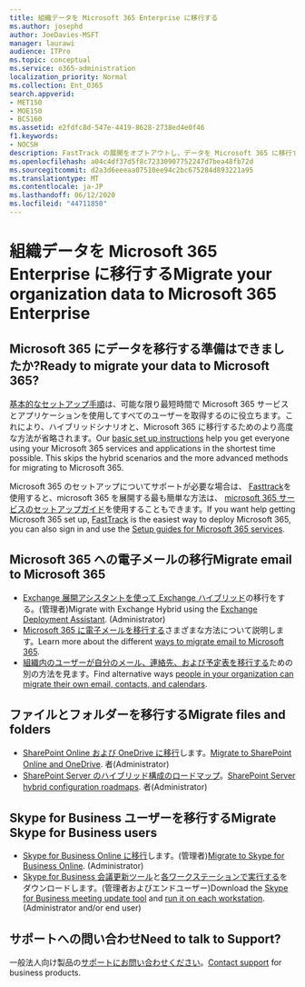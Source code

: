 ```yaml
---
title: 組織データを Microsoft 365 Enterprise に移行する
ms.author: josephd
author: JoeDavies-MSFT
manager: laurawi
audience: ITPro
ms.topic: conceptual
ms.service: o365-administration
localization_priority: Normal
ms.collection: Ent_O365
search.appverid:
- MET150
- MOE150
- BCS160
ms.assetid: e2fdfc8d-547e-4419-8628-2738ed4e0f46
f1.keywords:
- NOCSH
description: FastTrack の展開をオプトアウトし、データを Microsoft 365 に移行する準備ができている場合は、ここから開始してください。
ms.openlocfilehash: a04c4df37d5f8c72330907752247d7bea48fb72d
ms.sourcegitcommit: d2a3d6eeeaa07510ee94c2bc675284d893221a95
ms.translationtype: MT
ms.contentlocale: ja-JP
ms.lasthandoff: 06/12/2020
ms.locfileid: "44711850"
---
```

# <a name="migrate-your-organization-data-to-microsoft-365-enterprise"></a><span data-ttu-id="9f56a-103">組織データを Microsoft 365 Enterprise に移行する</span><span class="sxs-lookup"><span data-stu-id="9f56a-103">Migrate your organization data to Microsoft 365 Enterprise</span></span>

## <a name="ready-to-migrate-your-data-to-microsoft-365"></a><span data-ttu-id="9f56a-104">Microsoft 365 にデータを移行する準備はできましたか?</span><span class="sxs-lookup"><span data-stu-id="9f56a-104">Ready to migrate your data to Microsoft 365?</span></span>

<span data-ttu-id="9f56a-p101">[基本的なセットアップ手順](https://support.office.com/article/Set-up-Office-365-for-business-6a3a29a0-e616-4713-99d1-15eda62d04fa)は、可能な限り最短時間で Microsoft 365 サービスとアプリケーションを使用してすべてのユーザーを取得するのに役立ちます。これにより、ハイブリッドシナリオと、Microsoft 365 に移行するためのより高度な方法が省略されます。</span><span class="sxs-lookup"><span data-stu-id="9f56a-p101">Our [basic set up instructions](https://support.office.com/article/Set-up-Office-365-for-business-6a3a29a0-e616-4713-99d1-15eda62d04fa) help you get everyone using your Microsoft 365 services and applications in the shortest time possible. This skips the hybrid scenarios and the more advanced methods for migrating to Microsoft 365.</span></span> 
  
<span data-ttu-id="9f56a-107">Microsoft 365 のセットアップについてサポートが必要な場合は、 [Fasttrack](https://fasttrack.microsoft.com/office)を使用すると、microsoft 365 を展開する最も簡単な方法は、 [microsoft 365 サービスのセットアップガイド](setup-guides-for-office-365.md)を使用することもできます。</span><span class="sxs-lookup"><span data-stu-id="9f56a-107">If you want help getting Microsoft 365 set up, [FastTrack](https://fasttrack.microsoft.com/office) is the easiest way to deploy Microsoft 365, you can also sign in and use the [Setup guides for Microsoft 365 services](setup-guides-for-office-365.md).</span></span>

## <a name="migrate-email-to-microsoft-365"></a><span data-ttu-id="9f56a-108">Microsoft 365 への電子メールの移行</span><span class="sxs-lookup"><span data-stu-id="9f56a-108">Migrate email to Microsoft 365</span></span>
- <span data-ttu-id="9f56a-p102">[Exchange 展開アシスタントを使って Exchange ハイブリッド](https://technet.microsoft.com/exdeploy2013)の移行をする。(管理者)</span><span class="sxs-lookup"><span data-stu-id="9f56a-p102">Migrate with Exchange Hybrid using the [Exchange Deployment Assistant](https://technet.microsoft.com/exdeploy2013). (Administrator)</span></span>
- <span data-ttu-id="9f56a-111">[Microsoft 365 に電子メールを移行する](https://support.office.com/article/Ways-to-migrate-multiple-email-accounts-to-Office-365-0a4913fe-60fb-498f-9155-a86516418842)さまざまな方法について説明します。</span><span class="sxs-lookup"><span data-stu-id="9f56a-111">Learn more about the different [ways to migrate email to Microsoft 365](https://support.office.com/article/Ways-to-migrate-multiple-email-accounts-to-Office-365-0a4913fe-60fb-498f-9155-a86516418842).</span></span>
- <span data-ttu-id="9f56a-112">[組織内のユーザーが自分のメール、連絡先、および予定表を移行する](https://support.office.com/article/Migrate-email-and-contacts-to-Office-365-for-business-a3e3bddb-582e-4133-8670-e61b9f58627e)ための別の方法を見ます。</span><span class="sxs-lookup"><span data-stu-id="9f56a-112">Find alternative ways [people in your organization can migrate their own email, contacts, and calendars](https://support.office.com/article/Migrate-email-and-contacts-to-Office-365-for-business-a3e3bddb-582e-4133-8670-e61b9f58627e).</span></span>

## <a name="migrate-files-and-folders"></a><span data-ttu-id="9f56a-113">ファイルとフォルダーを移行する</span><span class="sxs-lookup"><span data-stu-id="9f56a-113">Migrate files and folders</span></span>
- <span data-ttu-id="9f56a-114">[SharePoint Online および OneDrive に移行](https://docs.microsoft.com/sharepointmigration/migrate-to-sharepoint-online)します。</span><span class="sxs-lookup"><span data-stu-id="9f56a-114">[Migrate to SharePoint Online and OneDrive](https://docs.microsoft.com/sharepointmigration/migrate-to-sharepoint-online).</span></span> <span data-ttu-id="9f56a-115">者</span><span class="sxs-lookup"><span data-stu-id="9f56a-115">(Administrator)</span></span>
- <span data-ttu-id="9f56a-116">[SharePoint Server のハイブリッド構成のロードマップ](https://docs.microsoft.com/SharePoint/hybrid/configuration-roadmaps)。</span><span class="sxs-lookup"><span data-stu-id="9f56a-116">[SharePoint Server hybrid configuration roadmaps](https://docs.microsoft.com/SharePoint/hybrid/configuration-roadmaps).</span></span> <span data-ttu-id="9f56a-117">者</span><span class="sxs-lookup"><span data-stu-id="9f56a-117">(Administrator)</span></span>

## <a name="migrate-skype-for-business-users"></a><span data-ttu-id="9f56a-118">Skype for Business ユーザーを移行する</span><span class="sxs-lookup"><span data-stu-id="9f56a-118">Migrate Skype for Business users</span></span>
- <span data-ttu-id="9f56a-p105">[Skype for Business Online に移行](https://technet.microsoft.com/library/jj204969.aspx)します。(管理者)</span><span class="sxs-lookup"><span data-stu-id="9f56a-p105">[Migrate to Skype for Business Online](https://technet.microsoft.com/library/jj204969.aspx). (Administrator)</span></span>
- <span data-ttu-id="9f56a-p106">[Skype for Business 会議更新ツール](https://www.microsoft.com/download/details.aspx?id=51659)と[各ワークステーションで実行する](https://support.office.com/article/Meeting-Update-Tool-for-Skype-for-Business-and-Lync-2b525fe6-ed0f-4331-b533-c31546fcf4d4)をダウンロードします。(管理者およびエンドユーザー)</span><span class="sxs-lookup"><span data-stu-id="9f56a-p106">Download the [Skype for Business meeting update tool](https://www.microsoft.com/download/details.aspx?id=51659) and [run it on each workstation](https://support.office.com/article/Meeting-Update-Tool-for-Skype-for-Business-and-Lync-2b525fe6-ed0f-4331-b533-c31546fcf4d4). (Administrator and/or end user)</span></span>
  
## <a name="need-to-talk-to-support"></a><span data-ttu-id="9f56a-123">サポートへの問い合わせ</span><span class="sxs-lookup"><span data-stu-id="9f56a-123">Need to talk to Support?</span></span>
<span data-ttu-id="9f56a-124">一般法人向け製品の[サポートにお問い合わせください](https://support.office.com/article/32a17ca7-6fa0-4870-8a8d-e25ba4ccfd4b)。</span><span class="sxs-lookup"><span data-stu-id="9f56a-124">[Contact support](https://support.office.com/article/32a17ca7-6fa0-4870-8a8d-e25ba4ccfd4b) for business products.</span></span>
